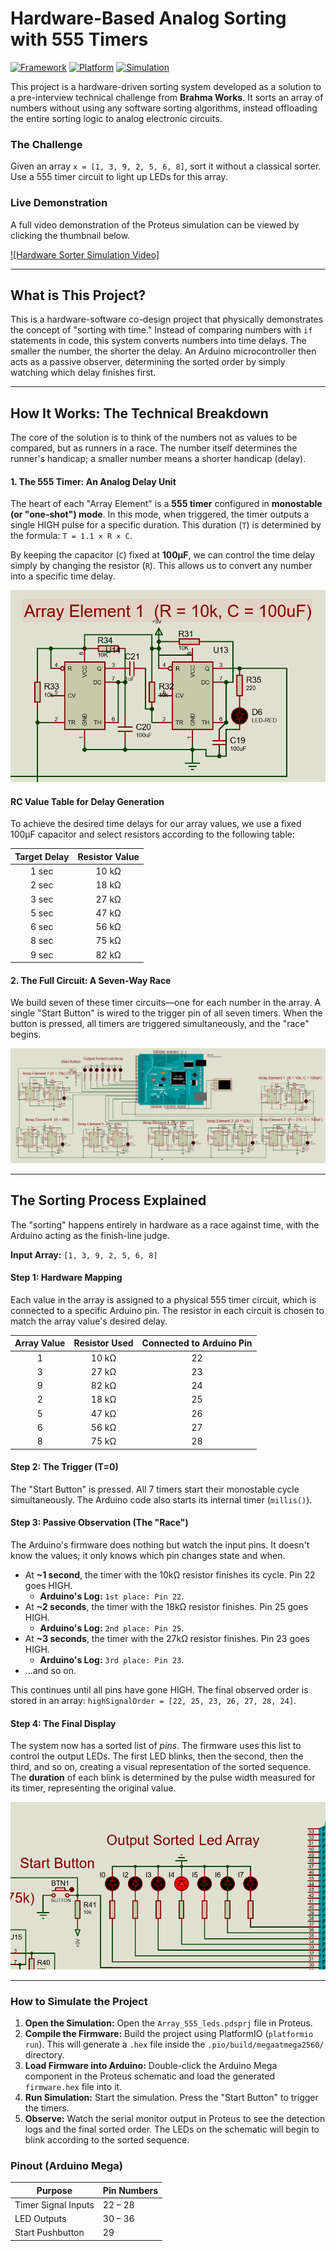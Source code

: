 # Hardware-Based Analog Sorting with 555 Timers

[![Framework](https://img.shields.io/badge/Framework-Arduino-00979D.svg)](https://www.arduino.cc/)
[![Platform](https://img.shields.io/badge/Platform-PlatformIO-orange.svg)](https://platformio.org/)
[![Simulation](https://img.shields.io/badge/Simulation-Proteus-blue.svg)](https://www.labcenter.com/)

This project is a hardware-driven sorting system developed as a solution to a pre-interview technical challenge from **Brahma Works**. It sorts an array of numbers without using any software sorting algorithms, instead offloading the entire sorting logic to analog electronic circuits.

### The Challenge
Given an array `x = [1, 3, 9, 2, 5, 6, 8]`, sort it without a classical sorter. Use a 555 timer circuit to light up LEDs for this array.

### Live Demonstration

A full video demonstration of the Proteus simulation can be viewed by clicking the thumbnail below.

[![Hardware Sorter Simulation Video]](https://drive.google.com/file/d/1HmgJuh8qzN1FeSFAcoYD7Knws6reGkTU/view?usp=sharing)

---

## What is This Project?

This is a hardware-software co-design project that physically demonstrates the concept of "sorting with time." Instead of comparing numbers with `if` statements in code, this system converts numbers into time delays. The smaller the number, the shorter the delay. An Arduino microcontroller then acts as a passive observer, determining the sorted order by simply watching which delay finishes first.

---

## How It Works: The Technical Breakdown

The core of the solution is to think of the numbers not as values to be compared, but as runners in a race. The number itself determines the runner's handicap; a smaller number means a shorter handicap (delay).

#### 1. The 555 Timer: An Analog Delay Unit

The heart of each "Array Element" is a **555 timer** configured in **monostable (or "one-shot") mode**. In this mode, when triggered, the timer outputs a single HIGH pulse for a specific duration. This duration (`T`) is determined by the formula: `T = 1.1 × R × C`.

By keeping the capacitor (`C`) fixed at **100µF**, we can control the time delay simply by changing the resistor (`R`). This allows us to convert any number into a specific time delay.

![555 Timer in Monostable Mode](Monostable_oneshot.png)

#### RC Value Table for Delay Generation
To achieve the desired time delays for our array values, we use a fixed 100µF capacitor and select resistors according to the following table:

| Target Delay | Resistor Value |
| :----------: | :------------: |
|    1 sec     |     10 kΩ      |
|    2 sec     |     18 kΩ      |
|    3 sec     |     27 kΩ      |
|    5 sec     |     47 kΩ      |
|    6 sec     |     56 kΩ      |
|    8 sec     |     75 kΩ      |
|    9 sec     |     82 kΩ      |

#### 2. The Full Circuit: A Seven-Way Race

We build seven of these timer circuits—one for each number in the array. A single "Start Button" is wired to the trigger pin of all seven timers. When the button is pressed, all timers are triggered simultaneously, and the "race" begins.

![Full Project Schematic](Circuit.png)

---

## The Sorting Process Explained

The "sorting" happens entirely in hardware as a race against time, with the Arduino acting as the finish-line judge.

**Input Array:** `[1, 3, 9, 2, 5, 6, 8]`

#### Step 1: Hardware Mapping
Each value in the array is assigned to a physical 555 timer circuit, which is connected to a specific Arduino pin. The resistor in each circuit is chosen to match the array value's desired delay.

| Array Value | Resistor Used | Connected to Arduino Pin |
| :---------: | :-----------: | :----------------------: |
|      1      |     10 kΩ     |            22            |
|      3      |     27 kΩ     |            23            |
|      9      |     82 kΩ     |            24            |
|      2      |     18 kΩ     |            25            |
|      5      |     47 kΩ     |            26            |
|      6      |     56 kΩ     |            27            |
|      8      |     75 kΩ     |            28            |

#### Step 2: The Trigger (T=0)
The "Start Button" is pressed. All 7 timers start their monostable cycle simultaneously. The Arduino code also starts its internal timer (`millis()`).

#### Step 3: Passive Observation (The "Race")
The Arduino's firmware does nothing but watch the input pins. It doesn't know the values; it only knows which pin changes state and when.

- At **~1 second**, the timer with the 10kΩ resistor finishes its cycle. Pin 22 goes HIGH.
  - **Arduino's Log:** `1st place: Pin 22`.
- At **~2 seconds**, the timer with the 18kΩ resistor finishes. Pin 25 goes HIGH.
  - **Arduino's Log:** `2nd place: Pin 25`.
- At **~3 seconds**, the timer with the 27kΩ resistor finishes. Pin 23 goes HIGH.
  - **Arduino's Log:** `3rd place: Pin 23`.
- ...and so on.

This continues until all pins have gone HIGH. The final observed order is stored in an array: `highSignalOrder = [22, 25, 23, 26, 27, 28, 24]`.

#### Step 4: The Final Display
The system now has a sorted list of *pins*. The firmware uses this list to control the output LEDs. The first LED blinks, then the second, then the third, and so on, creating a visual representation of the sorted sequence. The **duration** of each blink is determined by the pulse width measured for its timer, representing the original value.

![Final LED Output Array](output_sorted_led_array.png)

---

### How to Simulate the Project

1.  **Open the Simulation:** Open the `Array_555_leds.pdsprj` file in Proteus.
2.  **Compile the Firmware:** Build the project using PlatformIO (`platformio run`). This will generate a `.hex` file inside the `.pio/build/megaatmega2560/` directory.
3.  **Load Firmware into Arduino:** Double-click the Arduino Mega component in the Proteus schematic and load the generated `firmware.hex` file into it.
4.  **Run Simulation:** Start the simulation. Press the "Start Button" to trigger the timers.
5.  **Observe:** Watch the serial monitor output in Proteus to see the detection logs and the final sorted order. The LEDs on the schematic will begin to blink according to the sorted sequence.

### Pinout (Arduino Mega)
| Purpose             | Pin Numbers     |
| ------------------- | --------------- |
| Timer Signal Inputs | 22 – 28         |
| LED Outputs         | 30 – 36         |
| Start Pushbutton    | 29              |
